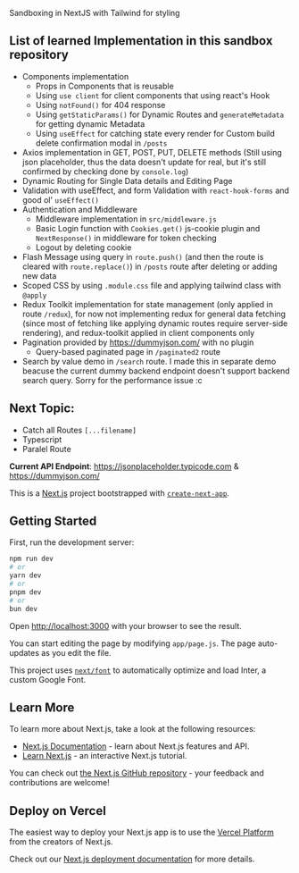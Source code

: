 Sandboxing in NextJS with Tailwind for styling

## List of learned Implementation in this sandbox repository 
- Components implementation
    - Props in Components that is reusable
    - Using `use client` for client components that using react's Hook
    - Using `notFound()` for 404 response
    - Using `getStaticParams()` for Dynamic Routes and `generateMetadata` for getting dynamic Metadata
    - Using `useEffect` for catching state every render for Custom build delete confirmation modal in `/posts`
- Axios implementation in GET, POST, PUT, DELETE methods (Still using json placeholder, thus the data doesn't update for real, but it's still confirmed by checking done by `console.log`)
- Dynamic Routing for Single Data details and Editing Page
- Validation with useEffect, and form Validation with `react-hook-forms` and good ol' `useEffect()`
- Authentication and Middleware
    - Middleware implementation in `src/middleware.js` 
    - Basic Login function with `Cookies.get()` js-cookie plugin and `NextResponse()` in middleware for token checking
    - Logout by deleting cookie
- Flash Message using query in `route.push()` (and then the route is cleared with `route.replace()`) in `/posts` route after deleting or adding new data
- Scoped CSS by using `.module.css` file and applying tailwind class with `@apply`
- Redux Toolkit implementation for state management (only applied in route `/redux`), for now not implementing redux for general data fetching (since most of fetching like applying dynamic routes require server-side rendering), and redux-toolkit applied in client components only
- Pagination provided by https://dummyjson.com/ with no plugin
    - Query-based paginated page in `/paginated2` route 
- Search by value demo in `/search` route. I made this in separate demo beacuse the current dummy backend endpoint doesn't support backend search query. Sorry for the performance issue :c

## Next Topic: 
- Catch all Routes `[...filename]`
- Typescript
- Paralel Route

**Current API Endpoint**: https://jsonplaceholder.typicode.com & https://dummyjson.com/

This is a [Next.js](https://nextjs.org/) project bootstrapped with [`create-next-app`](https://github.com/vercel/next.js/tree/canary/packages/create-next-app).

## Getting Started

First, run the development server:

```bash
npm run dev
# or
yarn dev
# or
pnpm dev
# or
bun dev
```

Open [http://localhost:3000](http://localhost:3000) with your browser to see the result.

You can start editing the page by modifying `app/page.js`. The page auto-updates as you edit the file.

This project uses [`next/font`](https://nextjs.org/docs/basic-features/font-optimization) to automatically optimize and load Inter, a custom Google Font.

## Learn More

To learn more about Next.js, take a look at the following resources:

- [Next.js Documentation](https://nextjs.org/docs) - learn about Next.js features and API.
- [Learn Next.js](https://nextjs.org/learn) - an interactive Next.js tutorial.

You can check out [the Next.js GitHub repository](https://github.com/vercel/next.js/) - your feedback and contributions are welcome!

## Deploy on Vercel

The easiest way to deploy your Next.js app is to use the [Vercel Platform](https://vercel.com/new?utm_medium=default-template&filter=next.js&utm_source=create-next-app&utm_campaign=create-next-app-readme) from the creators of Next.js.

Check out our [Next.js deployment documentation](https://nextjs.org/docs/deployment) for more details.
